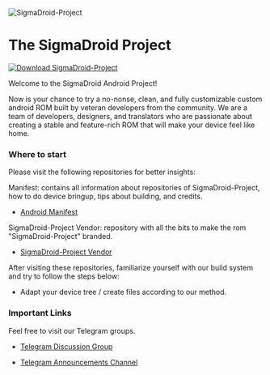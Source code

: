 ![SigmaDroid-Project](https://github.com/SigmaDroid-Project/.github/raw/main/profile/sigma_logo.png)

The SigmaDroid Project
=============================

[![Download SigmaDroid-Project](https://github.com/SigmaDroid-Project/.github/raw/main/profile/download.png)](https://sigmadroid.xyz/downloads/)

Welcome to the SigmaDroid Android Project!

Now is your chance to try a no-nonse, clean, and fully customizable custom android ROM built by veteran developers from the community. We are a team of developers, designers, and translators who are passionate about creating a stable and feature-rich ROM that will make your device feel like home.

### Where to start

Please visit the following repositories for better insights:

Manifest: contains all information about repositories of SigmaDroid-Project, how to do device bringup, tips about building, and credits.
- [Android Manifest](https://github.com/SigmaDroid-Project/manifest)

SigmaDroid-Project Vendor: repository with all the bits to make the rom "SigmaDroid-Project" branded.
- [SigmaDroid-Project Vendor](https://github.com/SigmaDroid-Project/vendor_sigma)

After visiting these repositories, familiarize yourself with our build system and try to follow the steps below:

- Adapt your device tree / create files according to our method.

### Important Links

Feel free to visit our Telegram groups.

- [Telegram Discussion Group](https://t.me/SigmaDroidChat)

- [Telegram Announcements Channel](https://t.me/SigmaDroidAnnouncements)
<!--
- [Telegram Discussion Group](https://t.me/riceDroidsupport)
-->
